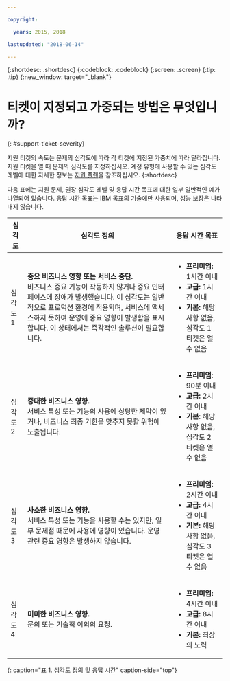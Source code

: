 ```yaml
---

copyright:

  years: 2015, 2018

lastupdated: "2018-06-14"

---
```



{:shortdesc: .shortdesc}
{:codeblock: .codeblock}
{:screen: .screen}
{:tip: .tip}
{:new_window: target="_blank"}


# 티켓이 지정되고 가중되는 방법은 무엇입니까?
{: #support-ticket-severity}

지원 티켓의 속도는 문제의 심각도에 따라 각 티켓에 지정된 가중치에 따라 달라집니다. 지원 티켓을 열 때 문제의 심각도를 지정하십시오. 계정 유형에 사용할 수 있는 심각도 레벨에 대한 자세한 정보는 [지원 플랜](/docs/get-support/index.html)을 참조하십시오.
{:shortdesc}

다음 표에는 지원 문제, 권장 심각도 레벨 및 응답 시간 목표에 대한 일부 일반적인 예가 나열되어 있습니다. 응답 시간 목표는 IBM 목표의 기술에만 사용되며, 성능 보장은 나타내지 않습니다.

심각도 |심각도 정의 |응답 시간 목표
------|-------- | --- |
심각도 1 |<strong>중요 비즈니스 영향 또는 서비스 중단.</strong> <br> 비즈니스 중요 기능이 작동하지 않거나 중요 인터페이스에 장애가 발생했습니다. 이 심각도는 일반적으로 프로덕션 환경에 적용되며, 서비스에 액세스하지 못하여 운영에 중요 영향이 발생함을 표시합니다. 이 상태에서는 즉각적인 솔루션이 필요합니다. | <ul><li><strong>프리미엄:</strong> 1시간 이내</li><li><strong>고급:</strong> 1시간 이내</li><li><strong>기본:</strong> 해당사항 없음, 심각도 1 티켓은 열 수 없음</li></ul>  			   
심각도 2 |<strong>중대한 비즈니스 영향.</strong> <br> 서비스 특성 또는 기능의 사용에 상당한 제약이 있거나, 비즈니스 최종 기한을 맞추지 못할 위험에 노출됩니다. | <ul><li><strong>프리미엄:</strong> 90분 이내 </li><li><strong>고급:</strong> 2시간 이내</li><li><strong>기본:</strong> 해당사항 없음, 심각도 2 티켓은 열 수 없음</li></ul>
심각도 3 |<strong>사소한 비즈니스 영향.</strong> <br> 서비스 특성 또는 기능을 사용할 수는 있지만, 일부 문제점 때문에 사용에 영향이 있습니다. 운영 관련 중요 영향은 발생하지 않습니다. | <ul><li><strong>프리미엄:</strong> 2시간 이내</li><li><strong>고급:</strong> 4시간 이내</li><li><strong>기본:</strong> 해당사항 없음, 심각도 3 티켓은 열 수 없음</li></ul>
심각도 4 |<strong>미미한 비즈니스 영향.</strong> <br> 문의 또는 기술적 이외의 요청. | <ul><li><strong>프리미엄:</strong> 4시간 이내</li><li><strong>고급:</strong> 8시간 이내</li><li><strong>기본:</strong> 최상의 노력</li></ul> 
{: caption="표 1. 심각도 정의 및 응답 시간" caption-side="top"}
